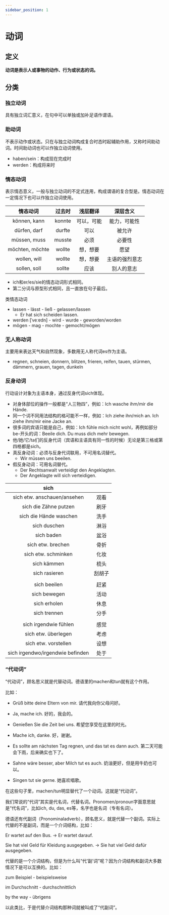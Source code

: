 ```yaml
---
sidebar_position: 1
---
```


# 动词

## 定义

**动词是表示人或事物的动作、行为或状态的词。**

## 分类

### 独立动词

具有独立词汇意义，在句中可以单独或加补足语作谓语。

### 助动词

不表示动作或状态。只在与独立动词构成复合时态时起辅助作用，又称时间助动词。时间助动词也可以作独立动词使用。

* haben/sein：构成现在完成时
* werden：构成将来时

### 情态动词

表示情态意义，一般与独立动词的不定式连用，构成谓语的复合型是。情态动词在一定情况下也可以作独立动词使用。

|    情态动词     | 过去时 |  浅层翻译  |    深层含义    |
| :-------------: | :----: | :--------: | :------------: |
|  können, kann   | konnte | 可以，可能 |  能力，可能性  |
|  dürfen, darf   | durfte |    可以    |     被允许     |
|  müssen, muss   | musste |    必须    |     必要性     |
| möchten, möchte | wollte |  想，想要  |      愿望      |
|  wollen, will   | wollte |  想，想要  | 主语的强烈意志 |
|  sollen, soll   | sollte |    应该    |   别人的意志   |

* ich和er/es/sie的情态动词形式相同。
* 第二分词与原型形式相同，且一直放在句子最后。

类情态动词

* lassen - lässt - ließ -  gelassen/lassen
  * Er hat sich scheiden lassen.
* werden [ˈveːɐdn] - wird - wurde - geworden/worden
* mögen - mag - mochte - gemocht/mögen

### 无人称动词

主要用来表达天气和自然现象，多数用无人称代词es作为主语。

* regnen, schneien, donnern, blitzen, frieren, reifen, tauen, stürmen, dämmern, grauen, tagen, dunkeln

### 反身动词

行动设计对象为主语本身，通过反身代词sich体现。

* 对身体部位的操作一般都是“人三物四”，例如：Ich wasche ihm/mir die Hände.
* 同一个词不同用法结构的格可能不一样，例如：Ich ziehe ihn/mich an. Ich ziehe ihm/mir eine Jacke an.
* 很多词的宾语只能是自己，例如：Ich fühle mich nicht wohl，再例如部分be-开头的词：Beeile dich. Du muss dich mehr bewegen.
* 他/她/它/ta们的反身代词（宾语和主语具有同一性的时候）无论是第三格或第四格都是sich。
* 真反身动词：必须与反身代词联用，不可用名词替代。
  * Wir müssen uns beeilen.
* 假反身动词：可用名词替代。
  * Der Rechtsanwalt verteidigt den Angeklagten.
  * Der Angeklagte will sich verteidigen.

|               sich               |        |
| :------------------------------: | :----: |
|   sich etw. anschauen/ansehen    |  观看  |
|      sich die Zähne putzen       |  刷牙  |
|      sich die Hände waschen      |  洗手  |
|           sich duschen           |  淋浴  |
|            sich baden            |  盆浴  |
|        sich etw. brechen         |  骨折  |
|       sich etw. schminken        |  化妆  |
|           sich kämmen            |  梳头  |
|          sich rasieren           | 刮胡子 |
|                                  |        |
|           sich beeilen           |  赶紧  |
|           sich bewegen           |  活动  |
|           sich erholen           |  休息  |
|           sich trennen           |  分手  |
|                                  |        |
|      sich irgendwie fühlen       |  感觉  |
|       sich etw. überlegen        |  考虑  |
|       sich etw. vorstellen       |  设想  |
| sich irgendwo/irgendwie befinden |  处于  |

### “代动词”

“代动词”，顾名思义就是代替动词。德语里的machen和tun就有这个作用。


比如：


- Grüß bitte deine Eltern von mir. 请代我向你父母问好。

- Ja, mache ich. 好的，我会的。


- Genießen Sie die Zeit bei uns. 希望您享受在这里的时光。

- Mache ich, danke. 好，谢谢。
- Es sollte am nächsten Tag regnen, und das tat es dann auch. 第二天可能会下雨，后来确实也下了。
- Sahne wäre besser, aber Milch tut es auch. 奶油更好，但是用牛奶也可以。
- Singen tut sie gerne. 她喜欢唱歌。


在这些句子里，machen/tun明显替代了一个动词。这就是“代动词”。


我们常说的“代词”其实是代名词，代替名词。Pronomen/pronoun字面意思就是“代名词”，比如ich, du, das, es等，名字也是名词（专有名词）。


德语还有代副词（Pronominaladverb），顾名思义，就是代替一个副词。实际上代替的不是副词，而是一个介词结构，比如：


Er wartet auf den Bus. → Er wartet darauf.

Sie hat viel Geld für Kleidung ausgegeben. → Sie hat viel Geld dafür ausgegeben.


代替的是一个介词结构，但是为什么叫“代‘副’词”呢？因为介词结构和副词大多数情况下是可以互换的。比如：


zum Beispiel - beispielsweise

im Durchschnitt - durchschnittlich

by the way - übrigens


以此类比，于是代替介词结构那种词就被叫成了“代副词”。
